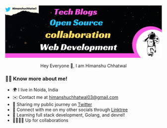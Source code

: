 ![](https://github.com/himanshu1221/himanshu1221/blob/main/3.png)


<p align="center">Hey Everyone 🌻, I am Himanshu Chhatwal </p>

<p align="center">

  ### 🧑🏻 Know more about me!
  
  - 🌍 I live in Noida, India
  - ✉️  Contact me at [himanshuchhatwal03@gmail.com](mailto:himanshuchhatwal03@gmail.com)
  - 🚀 Sharing my public journey on [Twitter](https://twitter.com/himanshuchhatw2)
  - 🔗 Connect with me on my other socials through [Linktree](https://linktr.ee/himanshu_chhatwal)
  - 🧠 Learning full stack development, Golang, and devrel!
  - 🫱🏻‍🫲🏻 Up for collaborations

</p>

